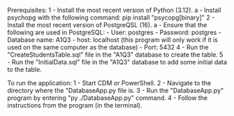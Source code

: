 Prerequisites:
1 - Install the most recent version of Python (3.12).
    a - Install psychopg with the following command: pip install "psycopg[binary]"
2 - Install the most recent version of PostgreQSL (16).
    a - Ensure that the following are used in PostgreSQL:
        - User: postgres
        - Password: postgres
        - Database name: A1Q3
        - host: localhost (this program will only work if it is used on the same computer as the database)
        - Port: 5432
4 - Run the "CreateStudentsTable.sql" file in the "A1Q3" database to create the table.
5 - Run the "InitialData.sql" file in the "A1Q3" database to add some initial data to the table.

To run the application:
1 - Start CDM or PowerShell.
2 - Navigate to the directory where the "DatabaseApp.py file is.
3 - Run the "DatabaseApp.py" program by entering "py ./DatabaseApp.py" command.
4 - Follow the instructions from the program (in the terminal).